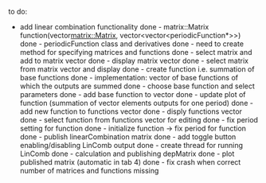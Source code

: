 to do:
- add linear combination functionality
done - matrix::Matrix function(vector<matrix::Matrix>, vector<vector<periodicFunction*>>)
done - periodicFunction class and derivatives
	 done - need to create method for specifying matrices and functions
	 	done - select matrix and add to matrix vector
	 		done - display matrix vector
	 		done - select matrix from matrix vector and display
	 	done - create function i.e. summation of base functions
	 		done - implementation: vector of base functions of which the outputs are summed
	 		done - choose base function and select parameters
	 		done - add base function to vector
	 		done - update plot of function (summation of vector elements outputs for one period)
	 	done - add new function to functions vector
	 		done - disply functions vector
	 		done - select function from functions vector for editing
	 	done - fix period setting for function
	 		done - initialize function -> fix period for function
	 done - publish linearCombination matrix 
	 	done - add toggle button enabling/disabling LinComb output
	 	done - create thread for running LinComb 
	 	done - calculation and publishing depMatrix
	 	done - plot published matrix (automatic in tab 4)
	 	done - fix crash when correct number of matrices and functions missing